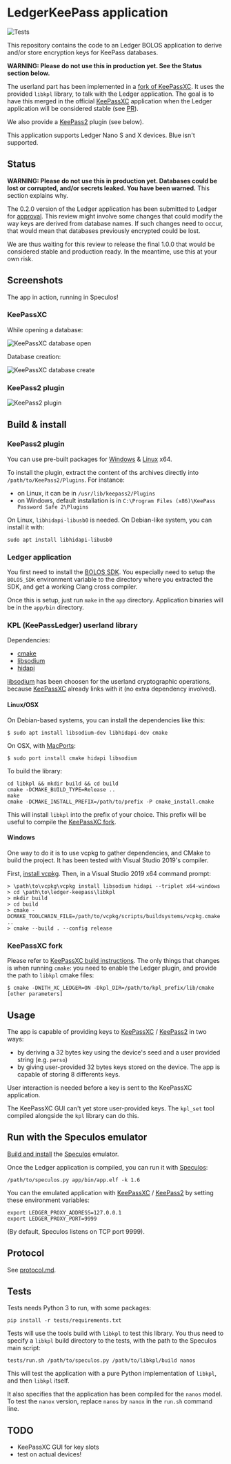 # LedgerKeePass application

![Tests](https://github.com/aguinet/ledger-keepass/workflows/Tests/badge.svg)

This repository contains the code to an Ledger BOLOS application to derive
and/or store encryption keys for KeePass databases.

**WARNING: Please do not use this in production yet. See the Status section below.**

The userland part has been implemented in a [fork of
KeePassXC](https://github.com/aguinet/keepassxc/tree/feature/ledger). It uses
the provided ``libkpl`` library, to talk with the Ledger application.  The goal
is to have this merged in the official [KeePassXC][kpxc] application when the
Ledger application will be considered stable (see
[PR](https://github.com/keepassxreboot/keepassxc/pull/5842)).

We also provide a [KeePass2][kp2] plugin (see below).

This application supports Ledger Nano S and X devices. Blue isn't supported.

## Status

**WARNING: Please do not use this in production yet. Databases could be lost
or corrupted, and/or secrets leaked. You have been warned.** This section explains why.

The 0.2.0 version of the Ledger application has been submitted to Ledger for
[approval](https://developers.ledger.com/docs/embedded-app/bolos-features/).
This review might involve some changes that could modify the way keys are
derived from database names. If such changes need to occur, that would mean
that databases previously encrypted could be lost.

We are thus waiting for this review to release the final 1.0.0 that would be
considered stable and production ready. In the meantime, use this at your own
risk.

## Screenshots

The app in action, running in Speculos!

### KeePassXC

While opening a database:

![KeePassXC database open](imgs/kp_ledger_open.png)

Database creation:

![KeePassXC database create](imgs/kp_ledger_create.png)

### KeePass2 plugin

![KeePass2 plugin](imgs/kp2_plugin.png)


## Build & install

### KeePass2 plugin

You can use pre-built packages for
[Windows](https://github.com/aguinet/LedgerKeePass/releases/download/0.2.0/KeePass2.47-plugin-x64-windows.zip)
&
[Linux](https://github.com/aguinet/LedgerKeePass/releases/download/0.2.0/KeePass2.47-plugin-x64-ubuntu16.04.zip)
x64.

To install the plugin, extract the content of ths archives directly into `/path/to/KeePass2/Plugins`. For instance:

* on Linux, it can be in `/usr/lib/keepass2/Plugins`
* on Windows, default installation is in `C:\Program Files (x86)\KeePass Password Safe 2\Plugins`

On Linux, `libhidapi-libusb0` is needed. On Debian-like system, you can install it with:

```
sudo apt install libhidapi-libusb0
```

### Ledger application

You first need to install the [BOLOS
SDK](https://ledger.readthedocs.io/en/latest/userspace/getting_started.html).
You especially need to setup the ``BOLOS_SDK`` environment variable to the
directory where you extracted the SDK, and get a working Clang cross compiler.

Once this is setup, just run ``make`` in the ``app`` directory. Application
binaries will be in the ``app/bin`` directory.

### KPL (KeePassLedger) userland library

Dependencies:

* [cmake](https://cmake.org/)
* [libsodium][sodium]
* [hidapi](https://github.com/signal11/hidapi)

[libsodium][sodium] has been choosen for the userland cryptographic operations,
because [KeePassXC][kpxc] already links with it (no extra dependency involved).

#### Linux/OSX

On Debian-based systems, you can install the dependencies like this:

```
$ sudo apt install libsodium-dev libhidapi-dev cmake
```

On OSX, with [MacPorts](https://www.macports.org/):

```
$ sudo port install cmake hidapi libsodium
```

To build the library:

```
cd libkpl && mkdir build && cd build
cmake -DCMAKE_BUILD_TYPE=Release ..
make
cmake -DCMAKE_INSTALL_PREFIX=/path/to/prefix -P cmake_install.cmake
```

This will install ``libkpl`` into the prefix of your choice. This prefix will
be useful to compile the [KeePassXC
fork](https://github.com/aguinet/keepassxc/tree/feature/ledger).

#### Windows

One way to do it is to use vcpkg to gather dependencies, and CMake to build the
project. It has been tested with Visual Studio 2019's compiler.

First, [install vcpkg](https://github.com/microsoft/vcpkg#quick-start-windows).
Then, in a Visual Studio 2019 x64 command prompt:

```
> \path\to\vcpkg\vcpkg install libsodium hidapi --triplet x64-windows
> cd \path\to\ledger-keepass\libkpl
> mkdir build
> cd build
> cmake -DCMAKE_TOOLCHAIN_FILE=/path/to/vcpkg/scripts/buildsystems/vcpkg.cmake ..
> cmake --build . --config release
```

### KeePassXC fork

Please refer to [KeePassXC build
instructions](https://github.com/keepassxreboot/keepassxc/blob/develop/INSTALL.md).
The only things that changes is when running ``cmake``: you need to enable the
Ledger plugin, and provide the path to ``libkpl`` cmake files:

```
$ cmake -DWITH_XC_LEDGER=ON -Dkpl_DIR=/path/to/kpl_prefix/lib/cmake [other parameters]
```

## Usage

The app is capable of providing keys to [KeePassXC][kpxc] / [KeePass2][kp2] in two ways:

* by deriving a 32 bytes key using the device's seed and a user provided string
  (e.g. `perso`)
* by giving user-provided 32 bytes keys stored on the device. The app is
  capable of storing 8 differents keys.

User interaction is needed before a key is sent to the KeePassXC application.

The KeePassXC GUI can't yet store user-provided keys. The ``kpl_set`` tool compiled
alongside the ``kpl`` library can do this.

## Run with the Speculos emulator

[Build and
install](https://github.com/LedgerHQ/speculos/blob/master/doc/build.md) the
[Speculos][speculos] emulator. 

Once the Ledger application is compiled, you can run it with [Speculos][speculos]:

```
/path/to/speculos.py app/bin/app.elf -k 1.6
```

You can the emulated application with [KeePassXC][kpxc] / [KeePass2][kp2] by setting these environment variables:

```
export LEDGER_PROXY_ADDRESS=127.0.0.1
export LEDGER_PROXY_PORT=9999
```

(By default, Speculos listens on TCP port 9999).

## Protocol

See [protocol.md](protocol.md).

## Tests

Tests needs Python 3 to run, with some packages:

```
pip install -r tests/requirements.txt
```

Tests will use the tools build with `libkpl` to test this library. You thus
need to specify a `libkpl` build directory to the tests, with the path to the
Speculos main script:

```
tests/run.sh /path/to/speculos.py /path/to/libkpl/build nanos
```

This will test the application with a pure Python implementation of ``libkpl``,
and then ``libkpl`` itself.

It also specifies that the application has been compiled for the ``nanos``
model. To test the ``nanox`` version, replace ``nanos`` by ``nanox`` in the
``run.sh`` command line.


## TODO

* KeePassXC GUI for key slots
* test on actual devices!


[speculos]: https://github.com/LedgerHQ/speculos/
[kpxc]: https://github.com/keepassxreboot/keepassxc/
[sodium]: https://github.com/jedisct1/libsodium
[kp2]: https://keepass.info/
